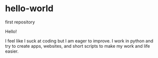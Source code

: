 # hello-world
first repository 

Hello!

I feel like I suck at coding but I am eager to improve.  I work in python and try to create apps, websites, and short scripts to make my work and life easier.
